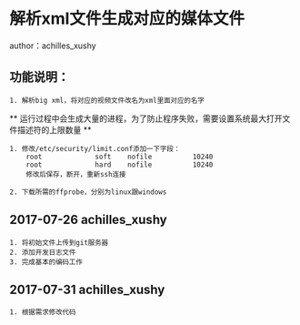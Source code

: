 # 解析xml文件生成对应的媒体文件
author：achilles_xushy
## 功能说明：
    1. 解析big xml，将对应的视频文件改名为xml里面对应的名字

** 运行过程中会生成大量的进程，为了防止程序失败，需要设置系统最大打开文件描述符的上限数量 **
    
    1. 修改/etc/security/limit.conf添加一下字段：
        root             soft    nofile          10240
        root             hard    nofile          10240
        修改后保存，断开，重新ssh连接
        
    2. 下载所需的ffprobe，分别为linux跟windows

## 2017-07-26 achilles_xushy
    1. 将初始文件上传到git服务器
    2. 添加开发日志文件
    3. 完成基本的编码工作
    
## 2017-07-31 achilles_xushy
    1. 根据需求修改代码   
    
    
  

